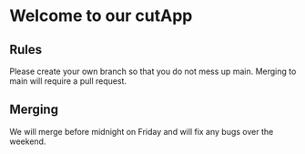 # Welcome to our cutApp

## Rules

Please create your own branch so that you do not mess up main. Merging to main will require a pull request.

## Merging

We will merge before midnight on Friday and will fix any bugs over the weekend. 
